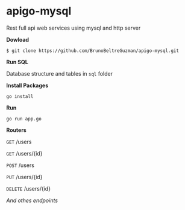 # apigo-mysql

Rest full api web services using mysql and http server

**Dowload**

```Console
$ git clone https://github.com/BrunoBeltreGuzman/apigo-mysql.git
```

**Run SQL**

Database structure and tables in `sql` folder

**Install Packages**

```Console
go install
```

**Run**

```Console
go run app.go
```

**Routers**

`GET` /users

`GET` /users/{id}

`POST` /users

`PUT` /users/{id}

`DELETE` /users/{id}

_And othes endpoints_
